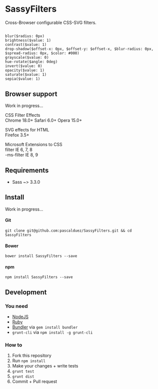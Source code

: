 # SassyFilters

Cross-Browser configurable CSS-SVG filters.

##

`blur($radius: 0px)`  
`brightness($value: 1)`  
`contrast($value: 1)`  
`drop-shadow($offset-x: 0px, $offset-y: $offset-x, $blur-radius: 0px, $spread-radius: 0px, $color: #000)`  
`grayscale($value: 0)`  
`hue-rotate($angle: 0deg)`  
`invert($value: 0)`  
`opacity($value: 1)`  
`saturate($value: 1)`  
`sepia($value: 1)`  


## Browser support

Work in progress...

CSS Filter Effects  
Chrome 18.0+ Safari 6.0+ Opera 15.0+  

SVG effects for HTML  
Firefox 3.5+  

Microsoft Extensions to CSS  
filter IE 6, 7, 8  
-ms-filter IE 8, 9  

## Requirements

* Sass ~> 3.3.0

## Install

Work in progress...

#### Git

```
git clone git@github.com:pascalduez/SassyFilters.git && cd SassyFilters
```

#### Bower

```
bower install SassyFilters --save
```

#### npm

```
npm install SassyFilters --save
``` 

## Development

### You need

  * [NodeJS](http://nodejs.org)
  * [Ruby](https://www.ruby-lang.org)
  * [Bundler](http://bundler.io) via `gem install bundler`
  * `grunt-cli` via `npm install -g grunt-cli`

### How to

  1. Fork this repository
  2. Run `npm install`
  4. Make your changes + write tests
  3. `grunt test`
  3. `grunt dist`
  5. Commit + Pull request
